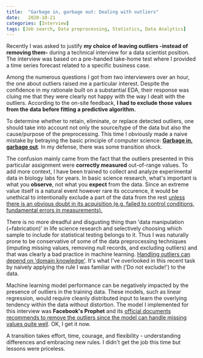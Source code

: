 ```yaml
---
title:  "Garbage in, garbage out: Dealing with outliers"
date:   2020-10-21
categories: [Interview]
tags: [Job search, Data preprocessing, Statistics, Data Analytics]
---
```


Recently I was asked to justify **my choice of leaving outliers -instead of removing them-** during a technical interview for a data scientist position. The interview was based on a pre-handed take-home test where I provided a time series forecast related to a specific business case.

Among the numerous questions I got from two interviewers over an hour, the one about outliers raised me a particular interest. Despite the confidence in my rationale built on a substantial EDA, their response was cluing me that they were clearly not happy with the way I dealt with the outliers. According to the on-site feedback, **I had to exclude those values from the data before fitting a predictive algorithm.**

To determine whether to retain, eliminate, or replace detected outliers, one should take into account not only the source/type of the data but also the cause/purpose of the preprocessing. This time I obviously made a naive mistake by betraying the basic principle of computer science: **[Garbage in, garbage out](https://en.wikipedia.org/wiki/Garbage_in,_garbage_out)**. In my defense, there was some transition shock.

The confusion mainly came from the fact that the outliers presented in this particular assignment were **correctly measured** out-of-range values. To add more context, I have been trained to collect and analyze experimental data in biology labs for years. In basic science research, what's important is what you **observe**, not what you **expect** from the data. Since an extreme value itself is a natural event however rare its occurence, it would be unethical to intentionally exclude a part of the data from the rest [unless there is an obvious doubt in its acquisition (e.g. failed to control conditions, fundamental errors in measurements).](https://bolt.mph.ufl.edu/6050-6052/unit-1/one-quantitative-variable-introduction/understanding-outliers/)

There is no more dreadful and disgusting thing than 'data manipulation (=fabrication)' in life science research and selectively choosing which sample to include for statistical testing belongs to it. Thus I was naturally prone to be conservative of some of the data preprocessing techniques (imputing missing values, removing null records, and excluding outliers) and that was clearly a bad practice in machine learning. [Handling outliers can depend on 'domain knowledge'](http://greenteapress.com/thinkstats2/html/thinkstats2003.html#sec21). It's what I've overlooked in this recent task by naively applying the rule I was familiar with ('Do not exclude!') to the data.

Machine learning model performance can be negatively impacted by the presence of outliers in the training data. These models, such as linear regression, would require cleanly distributed input to learn the overlying tendency within the data without distortion. The model I implemented for this interview was **Facebook's Prophet** and its [official documents recommends to remove the outliers since the model can handle missing values quite well](https://facebook.github.io/prophet/docs/outliers.html). OK, I get it now.

A transition takes effort, time, courage, and flexibility - understanding differences and embracing new rules. I didn't get the job this time but lessons were priceless.
